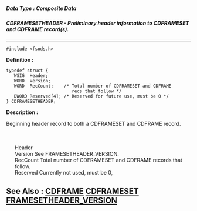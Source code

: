 ##### Data Type : Composite Data
##### CDFRAMESETHEADER - Preliminary header information to CDFRAMESET and CDFRAME record(s).
---
```
#include <fsods.h>
```

**Definition :**
```
typedef struct {
   WSIG  Header;
   WORD  Version;
   WORD  RecCount;    /* Total number of CDFRAMESET and CDFRAME
                         recs that follow */
   DWORD Reserved[4]; /* Reserved for future use, must be 0 */
} CDFRAMESETHEADER;
```

**Description :**

Beginning header record to both a CDFRAMESET and CDFRAME record.
<ul><br>
<br>
Header<br>
Version		See FRAMESETHEADER_VERSION.<br>
RecCount		Total number of CDFRAMESET and CDFRAME records that follow.<br>
Reserved		Currently not used, must be 0,</ul>



**See Also :**
[CDFRAME](/domino-c-api-docs/reference/Data/CDFRAME)
[CDFRAMESET](/domino-c-api-docs/reference/Data/CDFRAMESET)
[FRAMESETHEADER_VERSION](/domino-c-api-docs/reference/Symb/FRAMESETHEADER_VERSION)
---
